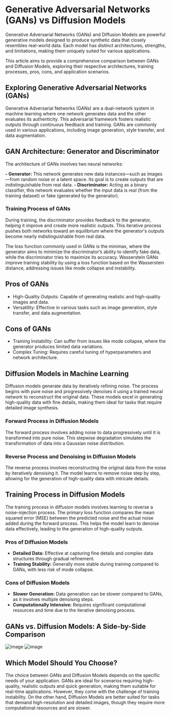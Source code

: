 # Generative Adversarial Networks (GANs) vs Diffusion Models

Generative Adversarial Networks (GANs) and Diffusion Models are powerful generative models designed to produce synthetic data that closely resembles real-world data. Each model has distinct architectures, strengths, and limitations, making them uniquely suited for various applications.

This article aims to provide a comprehensive comparison between GANs and Diffusion Models, exploring their respective architectures, training processes, pros, cons, and application scenarios.

## Exploring Generative Adversarial Networks (GANs)
Generative Adversarial Networks (GANs) are a dual-network system in machine learning where one network generates data and the other evaluates its authenticity. This adversarial framework fosters realistic outputs through continuous feedback and training. GANs are commonly used in various applications, including image generation, style transfer, and data augmentation.

## GAN Architecture: Generator and Discriminator

The architecture of GANs involves two neural networks:

**- Generator:** This network generates new data instances—such as images—from random noise or a latent space. Its goal is to create outputs that are indistinguishable from real data.
**- Discriminator:** Acting as a binary classifier, this network evaluates whether the input data is real (from the training dataset) or fake (generated by the generator).

### Training Process of GANs
During training, the discriminator provides feedback to the generator, helping it improve and create more realistic outputs. This iterative process pushes both networks toward an equilibrium where the generator's outputs become nearly indistinguishable from real data.

The loss function commonly used in GANs is the minimax, where the generator aims to minimize the discriminator’s ability to identify fake data, while the discriminator tries to maximize its accuracy. Wasserstein GANs improve training stability by using a loss function based on the Wasserstein distance, addressing issues like mode collapse and instability.

## Pros of GANs
- High-Quality Outputs: Capable of generating realistic and high-quality images and data.
- Versatility: Effective in various tasks such as image generation, style transfer, and data augmentation.

## Cons of GANs
- Training Instability: Can suffer from issues like mode collapse, where the generator produces limited data variations.
- Complex Tuning: Requires careful tuning of hyperparameters and network architecture.

## Diffusion Models in Machine Learning
Diffusion models generate data by iteratively refining noise. The process begins with pure noise and progressively denoises it using a trained neural network to reconstruct the original data. These models excel in generating high-quality data with fine details, making them ideal for tasks that require detailed image synthesis.

### Forward Process in Diffusion Models
The forward process involves adding noise to data progressively until it is transformed into pure noise. This stepwise degradation simulates the transformation of data into a Gaussian noise distribution.

### Reverse Process and Denoising in Diffusion Models
The reverse process involves reconstructing the original data from the noise by iteratively denoising it. The model learns to remove noise step by step, allowing for the generation of high-quality data with intricate details.

## Training Process in Diffusion Models
The training process in diffusion models involves learning to reverse a noise-injection process. The primary loss function compares the mean squared error (MSE) between the predicted noise and the actual noise added during the forward process. This helps the model learn to denoise data effectively, leading to the generation of high-quality outputs.

### Pros of Diffusion Models
- **Detailed Data:** Effective at capturing fine details and complex data structures through gradual refinement.
- **Training Stability:** Generally more stable during training compared to GANs, with less risk of mode collapse.

### Cons of Diffusion Models
- **Slower Generation:** Data generation can be slower compared to GANs, as it involves multiple denoising steps.
- **Computationally Intensive:** Requires significant computational resources and time due to the iterative denoising process.

## GANs vs. Diffusion Models: A Side-by-Side Comparison

![image](https://github.com/user-attachments/assets/f7f34e6f-601a-4d9d-98fa-01f62c257088)
![image](https://github.com/user-attachments/assets/0becf8a4-0f50-41b8-90da-bf3fec64f240)

## Which Model Should You Choose?

The choice between GANs and Diffusion Models depends on the specific needs of your application. GANs are ideal for scenarios requiring high-quality, realistic outputs and quick generation, making them suitable for real-time applications. However, they come with the challenge of training instability. On the other hand, Diffusion Models are better suited for tasks that demand high-resolution and detailed images, though they require more computational resources and are slower.
